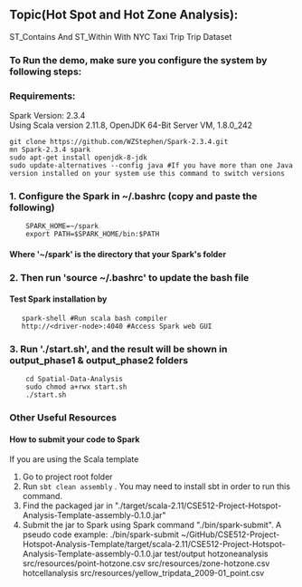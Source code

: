 ## Topic(Hot Spot and Hot Zone Analysis):  
ST_Contains And ST_Within With NYC Taxi Trip Trip Dataset

### To Run the demo, make sure you configure the system by following steps:

### Requirements:
Spark Version: 2.3.4  
Using Scala version 2.11.8, OpenJDK 64-Bit Server VM, 1.8.0_242

    git clone https://github.com/WZStephen/Spark-2.3.4.git
    mn Spark-2.3.4 spark
    sudo apt-get install openjdk-8-jdk
    sudo update-alternatives --config java #If you have more than one Java version installed on your system use this command to switch versions
    
### 1. Configure the Spark in ~/.bashrc (copy and paste the following)
        SPARK_HOME=~/spark
        export PATH=$SPARK_HOME/bin:$PATH

#### Where '~/spark' is the directory that your Spark's folder

### 2. Then run 'source ~/.bashrc' to update the bash file

#### Test Spark installation by 
       spark-shell #Run scala bash compiler
       http://<driver-node>:4040 #Access Spark web GUI

### 3. Run './start.sh', and the result will be shown in output_phase1 & output_phase2 folders
        cd Spatial-Data-Analysis
        sudo chmod a+rwx start.sh
        ./start.sh
### Other Useful Resources
#### How to submit your code to Spark
If you are using the Scala template

1. Go to project root folder  
2. Run `sbt clean assembly` . You may need to install sbt in order to run this command.  
3. Find the packaged jar in "./target/scala-2.11/CSE512-Project-Hotspot-Analysis-Template-assembly-0.1.0.jar"  
4. Submit the jar to Spark using Spark command "./bin/spark-submit". A pseudo code example: ./bin/spark-submit ~/GitHub/CSE512-Project-Hotspot-Analysis-Template/target/scala-2.11/CSE512-Project-Hotspot-Analysis-Template-assembly-0.1.0.jar test/output hotzoneanalysis src/resources/point-hotzone.csv src/resources/zone-hotzone.csv hotcellanalysis src/resources/yellow_tripdata_2009-01_point.csv  

